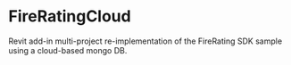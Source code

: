 # FireRatingCloud
Revit add-in multi-project re-implementation of the FireRating SDK sample using a cloud-based mongo DB.
